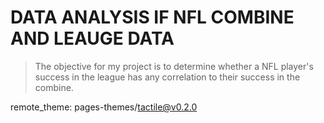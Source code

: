 # DATA ANALYSIS IF NFL COMBINE AND LEAUGE DATA

> The objective for my project is to determine whether a NFL player's success in the league has any correlation to their success in the combine.

remote_theme: pages-themes/tactile@v0.2.0
